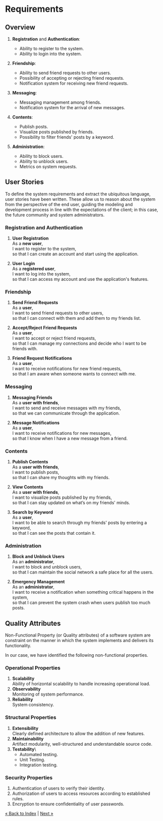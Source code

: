 # Requirements

## Overview

1. **Registration** and **Authentication**:
   - Ability to register to the system.
   - Ability to login into the system.


2. **Friendship**:
    - Ability to send friend requests to other users.
    - Possibility of accepting or rejecting friend requests.
    - Notification system for receiving new friend requests.


3. **Messaging**:
    - Messaging management among friends.
    - Notification system for the arrival of new messages.


4. **Contents**:
    - Publish posts.
    - Visualize posts published by friends.
    - Possibility to filter friends' posts by a keyword.


5. **Administration**:
    - Ability to block users.
    - Ability to unblock users.
    - Metrics on system requests.


## User Stories

To define the system requirements and extract the ubiquitous language, user stories have been written.
These allow us to reason about the system from the perspective of the end user,
guiding the modeling and development process in line with the expectations of the client;
in this case, the future community and system administrators.

### Registration and Authentication

1. **User Registration**\
   As a **new user**,\
   I want to register to the system,\
   so that I can create an account and start using the application.


2. **User Login**\
   As a **registered user**,\
   I want to log into the system,\
   so that I can access my account and use the application's features.

### Friendship

1. **Send Friend Requests**\
   As a **user**,\
   I want to send friend requests to other users,\
   so that I can connect with them and add them to my friends list.


2. **Accept/Reject Friend Requests**\
   As a **user**,\
   I want to accept or reject friend requests,\
   so that I can manage my connections and decide who I want to be friends with.


3. **Friend Request Notifications**\
   As a **user**,\
   I want to receive notifications for new friend requests,\
   so that I am aware when someone wants to connect with me.

### Messaging

1. **Messaging Friends**\
   As a **user with friends**,\
   I want to send and receive messages with my friends,\
   so that we can communicate through the application.


2. **Message Notifications**\
   As a **user**,\
   I want to receive notifications for new messages,\
   so that I know when I have a new message from a friend.

### Contents

1. **Publish Contents**\
   As a **user with friends**,\
   I want to publish posts,\
   so that I can share my thoughts with my friends.


2. **View Contents**\
   As a **user with friends**,\
   I want to visualize posts published by my friends,\
   so that I can stay updated on what’s on my friends' minds.


3. **Search by Keyword**\
   As a **user**,\
   I want to be able to search through my friends' posts by entering a keyword,\
   so that I can see the posts that contain it.

### Administration

1. **Block and Unblock Users**\
   As an **administrator**,\
   I want to block and unblock users,\
   so that I can maintain the social network a safe place for all the users.


2. **Emergency Management**\
   As an **administrator**,\
   I want to receive a notification when something critical happens in the system,\
   so that I can prevent the system crash when users publish too much posts.

## Quality Attributes
Non-Functional Property (or Quality attributes) 
of a software system are constraint on the manner in which the system implements and delivers its functionality.

In our case, we have identified the following non-functional properties.

### Operational Properties
1. **Scalability**\
   Ability of horizontal scalability to handle increasing operational load.
2. **Observability**\
   Monitoring of system performance.
3. **Reliability**\
   System consistency.

### Structural Properties
1. **Extensibility**\
   Clearly defined architecture to allow the addition of new features.
2. **Maintainability**\
   Artifact modularity, well-structured and understandable source code.
3. **Testability**\
   - Automated testing.
   - Unit Testing.
   - Integration testing.

### Security Properties
1. Authentication of users to verify their identity.
2. Authorization of users to access resources according to established rules.
3. Encryption to ensure confidentiality of user passwords.

[« Back to Index](../docs.md) | [Next »](../design/event-storming.md)